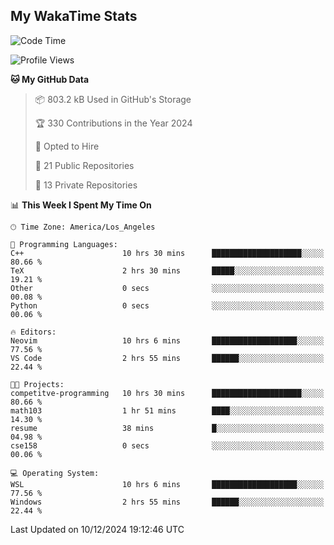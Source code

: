 ## My WakaTime Stats
<!--START_SECTION:waka-->
![Code Time](http://img.shields.io/badge/Code%20Time-196%20hrs%2057%20mins-blue)

![Profile Views](http://img.shields.io/badge/Profile%20Views-0-blue)

**🐱 My GitHub Data** 

> 📦 803.2 kB Used in GitHub's Storage 
 > 
> 🏆 330 Contributions in the Year 2024
 > 
> 💼 Opted to Hire
 > 
> 📜 21 Public Repositories 
 > 
> 🔑 13 Private Repositories 
 > 
📊 **This Week I Spent My Time On** 

```text
🕑︎ Time Zone: America/Los_Angeles

💬 Programming Languages: 
C++                      10 hrs 30 mins      ████████████████████░░░░░   80.66 % 
TeX                      2 hrs 30 mins       █████░░░░░░░░░░░░░░░░░░░░   19.21 % 
Other                    0 secs              ░░░░░░░░░░░░░░░░░░░░░░░░░   00.08 % 
Python                   0 secs              ░░░░░░░░░░░░░░░░░░░░░░░░░   00.06 % 

🔥 Editors: 
Neovim                   10 hrs 6 mins       ███████████████████░░░░░░   77.56 % 
VS Code                  2 hrs 55 mins       ██████░░░░░░░░░░░░░░░░░░░   22.44 % 

🐱‍💻 Projects: 
competitve-programming   10 hrs 30 mins      ████████████████████░░░░░   80.66 % 
math103                  1 hr 51 mins        ████░░░░░░░░░░░░░░░░░░░░░   14.30 % 
resume                   38 mins             █░░░░░░░░░░░░░░░░░░░░░░░░   04.98 % 
cse158                   0 secs              ░░░░░░░░░░░░░░░░░░░░░░░░░   00.06 % 

💻 Operating System: 
WSL                      10 hrs 6 mins       ███████████████████░░░░░░   77.56 % 
Windows                  2 hrs 55 mins       ██████░░░░░░░░░░░░░░░░░░░   22.44 % 
```


 Last Updated on 10/12/2024 19:12:46 UTC
<!--END_SECTION:waka-->
